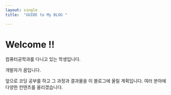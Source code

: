 ```yaml
---
layout: single
title:  "GUIDE to My BLOG "

---
```




# Welcome !!

컴퓨터공학과를 다니고 있는 학생입니다.

개발자가 꿈입니다.

앞으로 코딩 공부를 하고 그 과정과 결과물을 이 블로그에 올릴 계획입니다.
여러 분야에 다양한 컨텐츠를 올리겠습니다.


